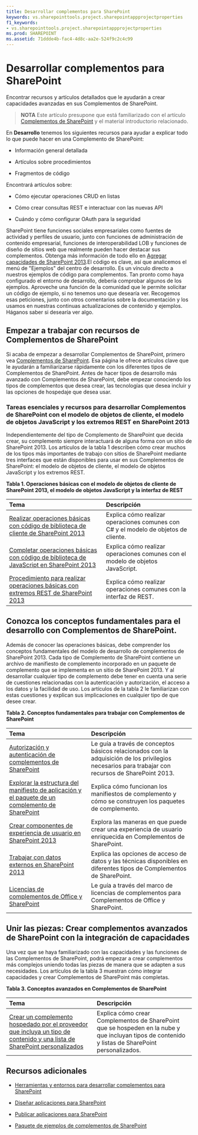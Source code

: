 ```yaml
---
title: Desarrollar complementos para SharePoint
keywords: vs.sharepointtools.project.sharepointappprojectproperties
f1_keywords:
- vs.sharepointtools.project.sharepointappprojectproperties
ms.prod: SHAREPOINT
ms.assetid: 71ddde4b-fac4-4d8c-aa2e-524f9c2c4c99
---
```



# Desarrollar complementos para SharePoint
Encontrar recursos y artículos detallados que le ayudarán a crear capacidades avanzadas en sus Complementos de SharePoint.
> **NOTA**
> Este artículo presupone que está familiarizado con el artículo  [Complementos de SharePoint](sharepoint-add-ins.md) y el material introductorio relacionado.
  
    
    

En **Desarrollo** tenemos los siguientes recursos para ayudar a explicar todo lo que puede hacer en una Complemento de SharePoint:
- Información general detallada
    
  
- Artículos sobre procedimientos
    
  
- Fragmentos de código
    
  
Encontrará artículos sobre: 
- Cómo ejecutar operaciones CRUD en listas
    
  
- Cómo crear consultas REST e interactuar con las nuevas API
    
  
- Cuándo y cómo configurar OAuth para la seguridad
    
  
SharePoint tiene funciones sociales empresariales como fuentes de actividad y perfiles de usuario, junto con funciones de administración de contenido empresarial, funciones de interoperabilidad LOB y funciones de diseño de sitios web que realmente pueden hacer destacar sus complementos. Obtenga más información de todo ello en  [Agregar capacidades de SharePoint 2013](http://msdn.microsoft.com/library/11ecb65e-6dc5-4cf1-80ca-3c16418697b6%28Office.15%29.aspx).El código es clave, así que analicemos el menú de "Ejemplos" del centro de desarrollo. Es un vínculo directo a nuestros ejemplos de código para complementos. Tan pronto como haya configurado el entorno de desarrollo, debería comprobar algunos de los ejemplos. Aproveche una función de la comunidad que le permite solicitar un código de ejemplo, si no tenemos uno que desearía ver. Recogemos esas peticiones, junto con otros comentarios sobre la documentación y los usamos en nuestras continuas actualizaciones de contenido y ejemplos. Háganos saber si desearía ver algo.
## Empezar a trabajar con recursos de Complementos de SharePoint
<a name="bk_gettingstarted"> </a>

Si acaba de empezar a desarrollar Complementos de SharePoint, primero vea  [Complementos de SharePoint](sharepoint-add-ins.md). Esa página le ofrece artículos clave que le ayudarán a familiarizarse rápidamente con los diferentes tipos de Complementos de SharePoint. Antes de hacer tipos de desarrollo más avanzado con Complementos de SharePoint, debe empezar conociendo los tipos de complementos que desea crear, las tecnologías que desea incluir y las opciones de hospedaje que desea usar.
  
    
    

### Tareas esenciales y recursos para desarrollar Complementos de SharePoint con el modelo de objetos de cliente, el modelo de objetos JavaScript y los extremos REST en SharePoint 2013
<a name="bk_essentials"> </a>

Independientemente del tipo de Complemento de SharePoint que decida crear, su complemento siempre interactuará de alguna forma con un sitio de SharePoint 2013. Los artículos de la tabla 1 describen cómo crear muchos de los tipos más importantes de trabajo con sitios de SharePoint mediante tres interfaces que están disponibles para usar en sus Complementos de SharePoint: el modelo de objetos de cliente, el modelo de objetos JavaScript y los extremos REST.
  
    
    

**Tabla 1. Operaciones básicas con el modelo de objetos de cliente de SharePoint 2013, el modelo de objetos JavaScript y la interfaz de REST**


|**Tema**|**Descripción**|
|:-----|:-----|
| [Realizar operaciones básicas con código de biblioteca de cliente de SharePoint 2013](complete-basic-operations-using-sharepoint-2013-client-library-code.md) <br/> |Explica cómo realizar operaciones comunes con C# y el modelo de objetos de cliente.  <br/> |
| [Completar operaciones básicas con código de biblioteca de JavaScript en SharePoint 2013](complete-basic-operations-using-javascript-library-code-in-sharepoint-2013.md) <br/> |Explica cómo realizar operaciones comunes con el modelo de objetos JavaScript.  <br/> |
| [Procedimiento para realizar operaciones básicas con extremos REST de SharePoint 2013](complete-basic-operations-using-sharepoint-2013-rest-endpoints.md) <br/> |Explica cómo realizar operaciones comunes con la interfaz de REST.  <br/> |
   

## Conozca los conceptos fundamentales para el desarrollo con Complementos de SharePoint.
<a name="bk_fundamentals"> </a>

Además de conocer las operaciones básicas, debe comprender los conceptos fundamentales del modelo de desarrollo de complementos de SharePoint 2013. Cada tipo de Complemento de SharePoint contiene un archivo de manifiesto de complemento incorporado en un paquete de complemento que se implementa en un sitio de SharePoint 2013. Y al desarrollar cualquier tipo de complemento debe tener en cuenta una serie de cuestiones relacionadas con la autenticación y autorización, el acceso a los datos y la facilidad de uso. Los artículos de la tabla 2 le familiarizan con estas cuestiones y explican sus implicaciones en cualquier tipo de que desee crear.
  
    
    

**Tabla 2. Conceptos fundamentales para trabajar con Complementos de SharePoint**


|**Tema**|**Descripción**|
|:-----|:-----|
| [Autorización y autenticación de complementos de SharePoint](authorization-and-authentication-of-sharepoint-add-ins.md) <br/> |Le guía a través de conceptos básicos relacionados con la adquisición de los privilegios necesarios para trabajar con recursos de SharePoint 2013.  <br/> |
| [Explorar la estructura del manifiesto de aplicación y el paquete de un complemento de SharePoint](explore-the-app-manifest-structure-and-the-package-of-a-sharepoint-add-in.md) <br/> |Explica cómo funcionan los manifiestos de complemento y cómo se construyen los paquetes de complemento.  <br/> |
| [Crear componentes de experiencia de usuario en SharePoint 2013](create-ux-components-in-sharepoint-2013.md) <br/> |Explora las maneras en que puede crear una experiencia de usuario enriquecida en Complementos de SharePoint.  <br/> |
| [Trabajar con datos externos en SharePoint 2013](work-with-external-data-in-sharepoint-2013.md) <br/> |Explica las opciones de acceso de datos y las técnicas disponibles en diferentes tipos de Complementos de SharePoint.  <br/> |
| [Licencias de complementos de Office y SharePoint](http://msdn.microsoft.com/library/3e0e8ff6-66d6-44ff-b0c2-59108ebd9181%28Office.15%29.aspx) <br/> |Le guía a través del marco de licencias de complementos para Complementos de Office y SharePoint.  <br/> |
   

## Unir las piezas: Crear complementos avanzados de SharePoint con la integración de capacidades
<a name="bk_integrate"> </a>

Una vez que se haya familiarizado con las capacidades y las funciones de las Complementos de SharePoint, podrá empezar a crear complementos más complejos uniendo todas las piezas de manera que se adapten a sus necesidades. Los artículos de la tabla 3 muestran cómo integrar capacidades y crear Complementos de SharePoint más completas.
  
    
    

**Tabla 3. Conceptos avanzados en Complementos de SharePoint**


|**Tema**|**Descripción**|
|:-----|:-----|
| [Crear un complemento hospedado por el proveedor que incluya un tipo de contenido y una lista de SharePoint personalizados](create-a-provider-hosted-add-in-that-includes-a-custom-sharepoint-list-and-conte.md) <br/> |Explica cómo crear Complementos de SharePoint que se hospeden en la nube y que incluyan tipos de contenido y listas de SharePoint personalizados.  <br/> |
   

## Recursos adicionales
<a name="bk_addresources"> </a>


-  [Herramientas y entornos para desarrollar complementos para SharePoint](tools-and-environments-for-developing-sharepoint-add-ins.md)
    
  
-  [Diseñar aplicaciones para SharePoint](design-sharepoint-add-ins.md)
    
  
-  [Publicar aplicaciones para SharePoint](publish-sharepoint-add-ins.md)
    
  
-  [Paquete de ejemplos de complementos de SharePoint](http://code.msdn.microsoft.com/office/Apps-for-SharePoint-sample-64c80184)
    
  

